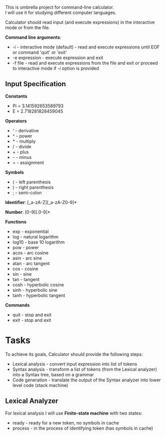 This is umbrella project for command-line calculator.  
I will use it for studying different computer languages.

Calculator should read input (and execute expressions) in the interactive mode or from the file.

**Command line arguments**:
- -i - interactive mode (default) - read and execute expressions until EOF or command 'quit' or 'exit'
- -e expression - execute expression and exit
- -f file - read and execute expressions from the file and exit or proceed to interactive mode if *-i* option is provided

## Input Specification

**Constants**
- Pi = 3.141592653589793
- E = 2.718281828459045

**Operators**
- ' - derivative
- ^ - power
- \* - multiply
- / - divide
- \+ - plus
- \- - minus
- = - assignment

**Symbols**
- ( - left parenthesis
- ) - right parenthesis
- ; - semi-colon

**Identifier**: [_a-zA-Z][_a-zA-Z0-9]\*

**Number**: [0-9][.0-9]\*

**Functions**
- exp - exponential
- log - natural logarithm
- log10 - base 10 logarithm 
- pow - power
- acos - arc cosine
- asin - arc sine
- atan - arc tangent
- cos - cosine
- sin - sine
- tan - tangent
- cosh - hyperbolic cosine
- sinh - hyperbolic sine
- tanh - hyperbolic tangent

**Commands**
- quit - stop and exit
- exit - stop and exit

# Tasks

To achieve its goals, Calculator should provide the following steps:
- Lexical analysis - convert input expression into list of tokens
- Syntax analysis - transform a list of tokens (from the Lexical analyzer) into a Syntax tree, based on a grammar
- Code generation - translate the output of the Syntax analyzer into lower level code (stack machine)


## Lexical Analyzer

For lexical analysis I will use **Finite-state machine** with two states:
- ready - ready for a new token, no symbols in cache
- process - in the process of identifying token (has symbols in cache)
